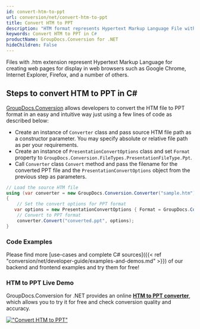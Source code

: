 ```yaml
---
id: convert-htm-to-ppt
url: conversion/net/convert-htm-to-ppt
title: Convert HTM to PPT
description: "HTM format represents Hypertext Markup Language File with .htm extension. Learn how to convert HTM to PPT file programmatically in C# language using GroupDocs.Conversion for .NET library."
keywords: Convert HTM to PPT in C#
productName: GroupDocs.Conversion for .NET
hideChildren: False
---
```


Files with .htm extension represent Hypertext Markup Language for creating web pages for display in web browsers such as Google Chrome, Internet Explorer, Firefox, and a number of others.

## Steps to convert HTM to PPT in C#

[GroupDocs.Conversion](https://products.groupdocs.com/conversion/net) allows developers to convert the HTM file to PPT format in an easy and intuitive way just using a few lines of code as described below:

* Create an instance of `Converter` class and pass source HTM file path as a constructor parameter. You may specify absolute or relative file path as per your requirements. 
* Create an instance of `PresentationConvertOptions` class and set `Format` property to `GroupDocs.Conversion.FileTypes.PresentationFileType.Ppt`.
* Call `Converter` class `Convert` method and pass the filename for the converted PPT file and the `PresentationConvertOptions` object from the previous step as parameters.

```csharp
// Load the source HTM file
using (var converter = new GroupDocs.Conversion.Converter("sample.htm"))
{
    // Set the convert options for PPT format
   var options = new PresentationConvertOptions { Format = GroupDocs.Conversion.FileTypes.PresentationFileType.Ppt };
    // Convert to PPT format
    converter.Convert("converted.ppt", options);
}
```

### Code Examples

Please find more [use-cases and complete C# sources]({{< ref "conversion/net/developer-guide/examples-and-demos.md" >}}) of our backend and frontend examples and try them for free!

### HTM to PPT Live Demo

GroupDocs.Conversion for .NET provides an online [**HTM to PPT converter**](https://products.groupdocs.app/conversion/htm-to-ppt), which allows you to try it for free and check conversion quality and accuracy.

[!["Convert HTM to PPT"](conversion/net/images/convert-to-ppt/convert-htm-to-ppt.png)](https://products.groupdocs.app/conversion/htm-to-ppt)